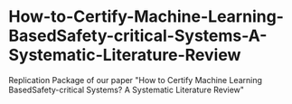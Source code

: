 # How-to-Certify-Machine-Learning-BasedSafety-critical-Systems-A-Systematic-Literature-Review
Replication Package of our paper "How to Certify Machine Learning BasedSafety-critical Systems? A Systematic Literature Review"
